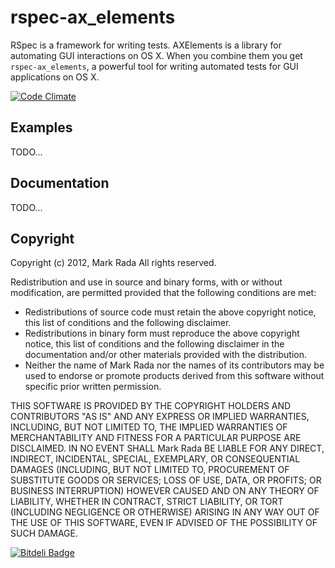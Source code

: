 # rspec-ax\_elements

RSpec is a framework for writing tests. AXElements is a library for
automating GUI interactions on OS X. When you combine them you get
`rspec-ax_elements`, a powerful tool for writing automated tests for
GUI applications on OS X.

[![Code Climate](https://codeclimate.com/badge.png)](https://codeclimate.com/github/AXElements/rspec-ax_elements)


## Examples

TODO...


## Documentation

TODO...


## Copyright

Copyright (c) 2012, Mark Rada
All rights reserved.

Redistribution and use in source and binary forms, with or without
modification, are permitted provided that the following conditions are met:

* Redistributions of source code must retain the above copyright
  notice, this list of conditions and the following disclaimer.
* Redistributions in binary form must reproduce the above copyright
  notice, this list of conditions and the following disclaimer in the
  documentation and/or other materials provided with the distribution.
* Neither the name of Mark Rada nor the names of its
  contributors may be used to endorse or promote products derived
  from this software without specific prior written permission.

THIS SOFTWARE IS PROVIDED BY THE COPYRIGHT HOLDERS AND CONTRIBUTORS "AS IS" AND
ANY EXPRESS OR IMPLIED WARRANTIES, INCLUDING, BUT NOT LIMITED TO, THE IMPLIED
WARRANTIES OF MERCHANTABILITY AND FITNESS FOR A PARTICULAR PURPOSE ARE
DISCLAIMED. IN NO EVENT SHALL Mark Rada BE LIABLE FOR ANY
DIRECT, INDIRECT, INCIDENTAL, SPECIAL, EXEMPLARY, OR CONSEQUENTIAL
DAMAGES (INCLUDING, BUT NOT LIMITED TO, PROCUREMENT OF SUBSTITUTE
GOODS OR SERVICES; LOSS OF USE, DATA, OR PROFITS; OR BUSINESS
INTERRUPTION) HOWEVER CAUSED AND ON ANY THEORY OF LIABILITY, WHETHER
IN CONTRACT, STRICT LIABILITY, OR TORT (INCLUDING NEGLIGENCE OR
OTHERWISE) ARISING IN ANY WAY OUT OF THE USE OF THIS SOFTWARE, EVEN IF
ADVISED OF THE POSSIBILITY OF SUCH DAMAGE.


[![Bitdeli Badge](https://d2weczhvl823v0.cloudfront.net/AXElements/rspec-ax_elements/trend.png)](https://bitdeli.com/free "Bitdeli Badge")

